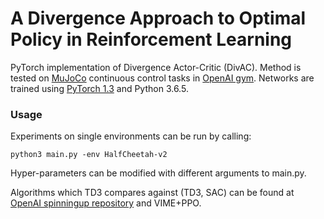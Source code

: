 # A Divergence Approach to Optimal Policy in Reinforcement Learning

PyTorch implementation of Divergence Actor-Critic (DivAC). Method is tested on [MuJoCo](http://www.mujoco.org/) continuous control tasks in [OpenAI gym](https://github.com/openai/gym). 
Networks are trained using [PyTorch 1.3](https://github.com/pytorch/pytorch) and Python 3.6.5. 


### Usage

Experiments on single environments can be run by calling:
```
python3 main.py -env HalfCheetah-v2
```

Hyper-parameters can be modified with different arguments to main.py.


Algorithms which TD3 compares against (TD3, SAC) can be found at [OpenAI spinningup repository](https://github.com/openai/spinningup) and VIME+PPO. 

















